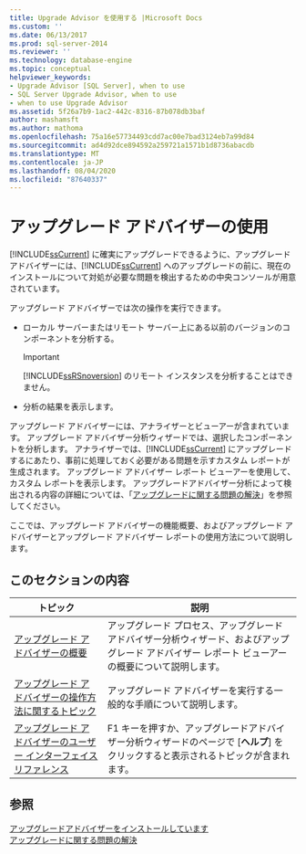 ```yaml
---
title: Upgrade Advisor を使用する |Microsoft Docs
ms.custom: ''
ms.date: 06/13/2017
ms.prod: sql-server-2014
ms.reviewer: ''
ms.technology: database-engine
ms.topic: conceptual
helpviewer_keywords:
- Upgrade Advisor [SQL Server], when to use
- SQL Server Upgrade Advisor, when to use
- when to use Upgrade Advisor
ms.assetid: 5f26a7b9-1ac2-442c-8316-87b078db3baf
author: mashamsft
ms.author: mathoma
ms.openlocfilehash: 75a16e57734493cdd7ac00e7bad3124eb7a99d84
ms.sourcegitcommit: ad4d92dce894592a259721a1571b1d8736abacdb
ms.translationtype: MT
ms.contentlocale: ja-JP
ms.lasthandoff: 08/04/2020
ms.locfileid: "87640337"
---
```

# <a name="working-with-upgrade-advisor"></a>アップグレード アドバイザーの使用
  [!INCLUDE[ssCurrent](../../includes/sscurrent-md.md)] に確実にアップグレードできるように、アップグレード アドバイザーには、[!INCLUDE[ssCurrent](../../includes/sscurrent-md.md)] へのアップグレードの前に、現在のインストールについて対処が必要な問題を検出するための中央コンソールが用意されています。  
  
 アップグレード アドバイザーでは次の操作を実行できます。  
  
-   ローカル サーバーまたはリモート サーバー上にある以前のバージョンのコンポーネントを分析する。  
  
    > [!IMPORTANT]  
    >  [!INCLUDE[ssRSnoversion](../../includes/ssrsnoversion-md.md)] のリモート インスタンスを分析することはできません。  
  
-   分析の結果を表示します。  
  
 アップグレード アドバイザーには、アナライザーとビューアーが含まれています。 アップグレード アドバイザー分析ウィザードでは、選択したコンポーネントを分析します。 アナライザーでは、[!INCLUDE[ssCurrent](../../includes/sscurrent-md.md)] にアップグレードするにあたり、事前に処理しておく必要がある問題を示すカスタム レポートが生成されます。 アップグレード アドバイザー レポート ビューアーを使用して、カスタム レポートを表示します。 アップグレードアドバイザー分析によって検出される内容の詳細については、「[アップグレードに関する問題の解決](../../../2014/sql-server/install/resolving-upgrade-issues.md)」を参照してください。  
  
 ここでは、アップグレード アドバイザーの機能概要、およびアップグレード アドバイザーとアップグレード アドバイザー レポートの使用方法について説明します。  
  
## <a name="in-this-section"></a>このセクションの内容  
  
|トピック|説明|  
|-----------|-----------------|  
|[アップグレード アドバイザーの概要](../../../2014/sql-server/install/overview-of-upgrade-advisor.md)|アップグレード プロセス、アップグレード アドバイザー分析ウィザード、およびアップグレード アドバイザー レポート ビューアーの概要について説明します。|  
|[アップグレード アドバイザーの操作方法に関するトピック](../../../2014/sql-server/install/upgrade-advisor-how-to-topics.md)|アップグレード アドバイザーを実行する一般的な手順について説明します。|  
|[アップグレード アドバイザーのユーザー インターフェイス リファレンス](../../../2014/sql-server/install/upgrade-advisor-user-interface-reference.md)|F1 キーを押すか、アップグレードアドバイザー分析ウィザードのページで [**ヘルプ**] をクリックすると表示されるトピックが含まれます。|  
  
## <a name="see-also"></a>参照  
 [アップグレードアドバイザーをインストールしています](../../../2014/sql-server/install/installing-upgrade-advisor.md)   
 [アップグレードに関する問題の解決](../../../2014/sql-server/install/resolving-upgrade-issues.md)  
  
  

